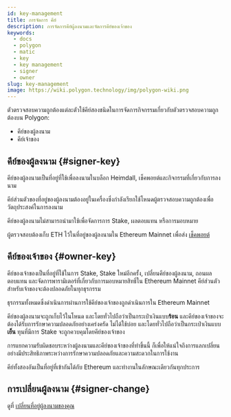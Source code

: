 ```yaml
---
id: key-management
title: การจัดการ คีย์
description: การจัดการคีย์ผู้ลงนามและจัดการคีย์ของเจ้าของ
keywords:
  - docs
  - polygon
  - matic
  - key
  - key management
  - signer
  - owner
slug: key-management
image: https://wiki.polygon.technology/img/polygon-wiki.png
---
```


ตัวตรวจสอบความถูกต้องแต่ละตัวใช้คีย์สองชนิดในการจัดการกิจกรรมเกี่ยวกับตัวตรวจสอบความถูกต้องบน Polygon:

* คีย์ของผู้ลงนาม
* คีย์เจ้าของ

## คีย์ของผู้ลงนาม {#signer-key}

คีย์ของผู้ลงนามเป็นที่อยู่ที่ใช้เพื่อลงนามในบล็อก Heimdall, เช็คพอยต์และกิจกรรมที่เกี่ยวกับการลงนาม

คีย์ส่วนตัวของที่อยู่ของผู้ลงนามต้องอยู่ในเครื่องซึ่งกำลังเรียกใช้โหนดผู้ตรวจสอบความถูกต้องเพื่อวัตถุประสงค์ในการลงนาม

คีย์ของผู้ลงนามไม่สามารถนำมาใช้เพื่อจัดการการ Stake, ผลตอบแทน หรือการมอบหมาย

ผู้ตรวจสอบต้องเก็บ ETH ไว้ในที่อยู่ของผู้ลงนามใน Ethereum Mainnet เพื่อส่ง [เช็คพอยต์](/docs/maintain/glossary.md#checkpoint-transaction)

## คีย์ของเจ้าของ {#owner-key}

คีย์ของเจ้าของเป็นที่อยู่ที่ใช้ในการ Stake, Stake ใหม่อีกครั้ง, เปลี่ยนคีย์ของผู้ลงนาม, ถอนผลตอบแทน และจัดการพารามิเตอร์ที่เกี่ยวกับการมอบหมายสิทธิ์ใน Ethereum Mainnet คีย์ส่วนตัวสำหรับเจ้าของจะต้องปลอดภัยในทุกธุรกรรม

ธุรกรรมทั้งหมดซึ่งดำเนินการผ่านการใช้คีย์ของเจ้าของถูกดำเนินการใน Ethereum Mainnet

คีย์ของผู้ลงนามจะถูกเก็บไว้ในโหนด และโดยทั่วไปถือว่าเป็นกระเป๋าเงินแบบ**ร้อน** และคีย์ของเจ้าของจะต้องได้รับการรักษาความปลอดภัยอย่างเคร่งครัด ไม่ได้ใช้บ่อย และโดยทั่วไปถือว่าเป็นกระเป๋าเงินแบบ**เย็น** ทุนที่มีการ Stake จะถูกควบคุมโดยคีย์ของเจ้าของ

การแยกความรับผิดชอบระหว่างผู้ลงนามและคีย์ของเจ้าของที่ทำขึ้นนี้ ก็เพื่อให้แน่ใจถึงการแลกเปลี่ยนอย่างมีประสิทธิภาพระหว่างการรักษาความปลอดภัยและความสะดวกในการใช้งาน

คีย์ทั้งสองอันเป็นที่อยู่ที่เข้ากันได้กับ Ethereum และทำงานในลักษณะเดียวกันทุกประการ

## การเปลี่ยนผู้ลงนาม {#signer-change}

ดูที่ [เปลี่ยนที่อยู่ผู้ลงนามของคุณ](/docs/maintain/validate/change-signer-address)
